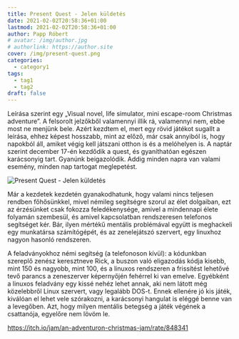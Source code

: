 ```yaml
---
title: Present Quest - Jelen küldetés
date: 2021-02-02T20:58:36+01:00
lastmod: 2021-02-02T20:58:36+01:00
author: Papp Róbert
# avatar: /img/author.jpg
# authorlink: https://author.site
cover: /img/present-quest.png
categories:
  - category1
tags:
  - tag1
  - tag2
draft: false
---
```





Leírása szerint egy „Visual novel, life simulator, mini escape-room Christmas adventure”. A felsorolt jelzőkből valamennyi illik rá, valamennyi nem, ebbe most ne menjünk bele. Azért kezdtem el, mert egy rövid játékot sugallt a leírása, ehhez képest hosszabb, mint az előző, már csak annyiból is, hogy napokból áll, amiket végig kell játszani otthon is és a melóhelyen is. A naptár szerint december 17-én kezdődik a quest, és gyaníthatóan egészen karácsonyig tart. Gyanúnk beigazolódik. Addig minden napra van valami esemény, minden nap tartogat meglepetést.


<!--more-->

![Present Quest - Jelen küldetés](/img/present-quest.png)


Már a kezdetek kezdetén gyanakodhatunk, hogy valami nincs teljesen rendben főhősünkkel, mivel némileg segítségre szorul az élet dolgaiban, ezt az érzésünket csak fokozza feledékenysége, amivel a mindennapi élete folyamán szembesül, és amivel kapcsolatban rendszeresen telefonos segítséget kér. Bár, ilyen mértékű mentális problémával együtt is meghackeli egy munkatársa számítógépét, és az zenelejátszó szervert, egy linuxhoz nagyon hasonló rendszeren.

A feladványokhoz némi segítség (a telefonoson kívül): a kódunkban szereplő zenész keresztneve Rick, a buszon való eligazodás kódja kisebb, mint 150 és nagyobb, mint 100, és a linuxos rendszeren a frissítést lehetővé tevő parancs a zeneszerver képernyőjén fehérrel ki van emelve. Egyébként a linuxos feladvány egy kissé nehéz lehet annak, aki nem látott még közelebbről Linux szervert, vagy legalább DOS-t. Ennek ellenére jó kis játék, kiválóan el lehet vele szórakozni, a karácsonyi hangulat is eléggé benne van a levegőben. Azt, hogy milyen mentális betegség a játék végének a csattanója, egyelőre nem lövöm le.

https://itch.io/jam/an-adventuron-christmas-jam/rate/848341
